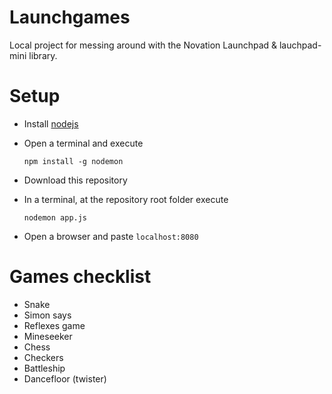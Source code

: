 # Launchgames

Local project for messing around with the Novation Launchpad & lauchpad-mini library.

# Setup

- Install [nodejs](https://nodejs.org/en/download/)

- Open a terminal and execute

  ```npm install -g nodemon```

- Download this repository

- In a terminal, at the repository root folder execute

  ```nodemon app.js```

- Open a browser and paste `localhost:8080`

# Games checklist

- Snake
- Simon says
- Reflexes game
- Mineseeker
- Chess
- Checkers
- Battleship
- Dancefloor (twister)